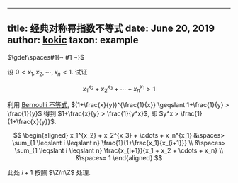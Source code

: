 
---
title: 经典对称幂指数不等式
date: June 20, 2019
author: [kokic](/kokic.md)
taxon: example
---

$\gdef\spaces#1{~ #1 ~}$

设 $0 < x_1, x_2, \cdots, x_n < 1$. 试证

$$
x_1^{x_2} + x_2^{x_3} + \cdots + x_n^{x_1} > 1
$$

利用 [Bernoulli 不等式](/daily-surf/young-lemma-000B.md), $(1+\frac{x}{y})^{\frac{1}{x}} \geqslant 1+\frac{1}{y} > \frac{1}{y}$ 得到 $1+\frac{x}{y} > \frac{1}{y^x}$, 即 $y^x > \frac{1}{1+\frac{x}{y}}$. 

$$
\begin{aligned}
x_1^{x_2} + x_2^{x_3} + \cdots + x_n^{x_1} 
&\spaces> \sum_{1 \leqslant i \leqslant n} \frac{1}{1+\frac{x_1}{x_{i+1}}} \\
&\spaces> \sum_{1 \leqslant i \leqslant n} \frac{x_{i+1}}{x_1 + x_2 + \cdots + x_n} \\
&\spaces= 1
\end{aligned}
$$

此处 $i+1$ 按照 $\Z/n\Z$ 处理. 
